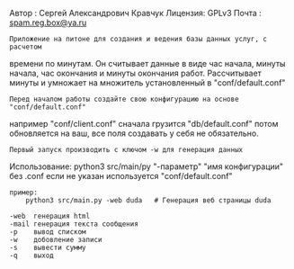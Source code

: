 Автор   : Сергей Александрович Кравчук
Лицензия: GPLv3
Почта   : spam.reg.box@ya.ru

    Приложение на питоне для создания и ведения базы данных услуг, с расчетом 
времени по минутам. Он считывает данные в виде час начала, минуты начала, час 
окончания и минуты окончания работ. Рассчитывает минуты и умножает на 
множитель установленный в "conf/default.conf"

    Перед началом работы создайте свою конфигурацию на основе "conf/default.conf" 
например "conf/client.conf" сначала грузится "db/default.conf" потом обновляется 
на ваш, все поля создавать у себя не обязательно.

    Первый запуск производить с ключом -w для генерация данных

Использование:
    python3 src/main/py "-параметр" "имя конфигурации" без .conf если не указан 
    используется "conf/default.conf"
    
    пример: 
        python3 src/main.py -web duda   # Генерация веб страницы duda

    -web  генерация html
    -mail генерация текста сообщения 
    -p    вывод списком 
    -w    добовление записи
    -s    вывести сумму
    -q    выход
